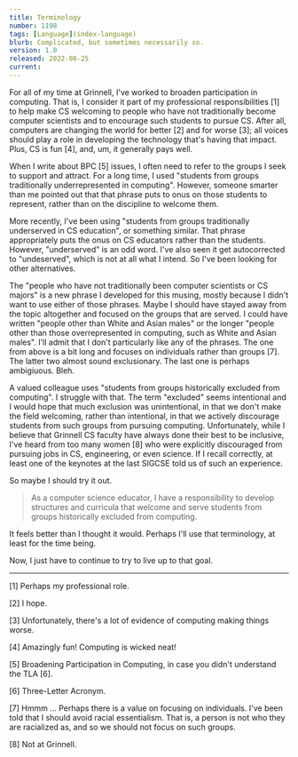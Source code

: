 ```yaml
---
title: Terminology
number: 1198
tags: [Language](index-language)
blurb: Complicated, but sometimes necessarily so.
version: 1.0
released: 2022-08-25
current: 
---
```

For all of my time at Grinnell, I've worked to broaden participation
in computing.  That is, I consider it part of my professional
responsibilities [1] to help make CS welcoming to people
who have not traditionally become computer scientists and to
encourage such students to pursue CS.  After all, computers are
changing the world for better [2] and for worse [3]; all voices
should play a role in developing the technology that's
having that impact.  Plus, CS is fun [4], and, um, it generally pays
well.

When I write about BPC [5] issues, I often need to refer to the groups
I seek to support and attract.  For a long time, I used "students from groups
traditionally underrepresented in computing".  However, someone smarter than me
pointed out that that phrase puts to onus on those students to represent, rather
than on the discipline to welcome them.

More recently, I've been using "students from groups traditionally underserved in
CS education", or something similar.  That phrase appropriately puts the onus on
CS educators rather than the students.  However, "underserved" is an odd word.
I've also seen it get autocorrected to "undeserved", which is not at all what I
intend.  So I've been looking for other alternatives.

The "people who have not traditionally been computer scientists or
CS majors" is a new phrase I developed for this musing, mostly
because I didn't want to use either of those phrases.  Maybe I
should have stayed away from the topic altogether and focused on
the groups that are served.  I could have written "people other
than White and Asian males" or the longer "people other than those
overrepresented in computing, such as White and Asian males".  I'll
admit that I don't particularly like any of the phrases.  The one
from above is a bit long and focuses on individuals rather than
groups [7].  The latter two almost sound exclusionary.  The last one
is perhaps ambigiuous.  Bleh.

A valued colleague uses "students from groups historically excluded
from computing".  I struggle with that.  The term "excluded" seems
intentional and I would hope that much exclusion was unintentional,
in that we don't make the field welcoming, rather than intentional,
in that we actively discourage students from such groups from
pursuing computing.  Unfortunately, while I believe that Grinnell
CS faculty have always done their best to be inclusive, I've heard
from too many women [8] who were explicitly discouraged from pursuing
jobs in CS, engineering, or even science.  If I recall correctly,
at least one of the keynotes at the last SIGCSE told us of such an
experience.

So maybe I should try it out.

> As a computer science educator, I have a responsibility to develop
structures and curricula that welcome and serve students from groups
historically excluded from computing.

It feels better than I thought it would.  Perhaps I'll use that terminology,
at least for the time being.

Now, I just have to continue to try to live up to that goal.

---

[1] Perhaps my professional role.

[2] I hope.

[3] Unfortunately, there's a lot of evidence of computing making things worse.

[4] Amazingly fun!  Computing is wicked neat!

[5] Broadening Participation in Computing, in case you didn't understand the TLA [6].

[6] Three-Letter Acronym.

[7] Hmmm ... Perhaps there is a value on focusing on individuals.  I've been told
that I should avoid racial essentialism.  That is, a person is not who they are
racialized as, and so we should not focus on such groups.

[8] Not at Grinnell.
